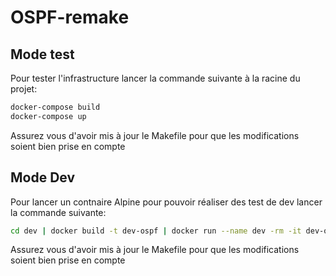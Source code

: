 # OSPF-remake

## Mode test 

Pour tester l'infrastructure lancer la commande suivante à la racine du projet: 

``` sh 
docker-compose build
docker-compose up
```

Assurez vous d'avoir mis à jour le Makefile pour que les modifications soient bien prise en compte 

## Mode Dev 

Pour lancer un contnaire Alpine pour pouvoir réaliser des test de dev lancer la commande suivante:

``` sh
cd dev | docker build -t dev-ospf | docker run --name dev -rm -it dev-ospf
```

Assurez vous d'avoir mis à jour le Makefile pour que les modifications soient bien prise en compte 